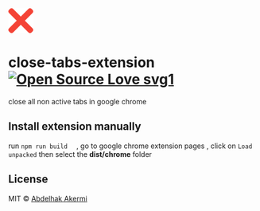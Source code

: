 
<img src="media/img.png" width="50">

# close-tabs-extension [![Open Source Love svg1](https://badges.frapsoft.com/os/v1/open-source.svg?v=103)](https://github.com/ellerbrock/open-source-badges/)


close all non active tabs in google chrome

## Install extension manually

 run  ```npm run build  ``` , go to google chrome extension pages , click on ``` Load unpacked ``` then select the **dist/chrome** folder 

## License

MIT © [Abdelhak Akermi](https://github.com/abakermi)
